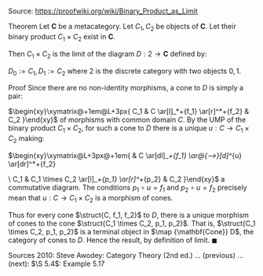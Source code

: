 # 

Source: https://proofwiki.org/wiki/Binary_Product_as_Limit

Theorem
Let $\mathbf C$ be a metacategory.
Let $C_1, C_2$ be objects of $\mathbf C$.
Let their binary product $C_1 \times C_2$ exist in $\mathbf C$.

Then $C_1 \times C_2$ is the limit of the diagram $D: 2 \to \mathbf C$ defined by:

$D_0 := C_1, D_1 := C_2$
where $2$ is the discrete category with two objects $0, 1$.


Proof
Since there are no non-identity morphisms, a cone to $D$ is simply a pair:

$\begin{xy}\xymatrix@+1em@L+3px{
 C_1
&
 C
  \ar[l]_*+{f_1}
  \ar[r]^*+{f_2}
&
 C_2
}\end{xy}$
of morphisms with common domain $C$.
By the UMP of the binary product $C_1 \times C_2$, for such a cone to $D$ there is a unique $u: C \to C_1 \times C_2$ making:

$\begin{xy}\xymatrix@L+3px@+1em{
&
 C
  \ar[dl]_*+{f_1}
  \ar@{-->}[d]^*{u}
  \ar[dr]^*+{f_2}

\\
 C_1
&
 C_1 \times C_2
  \ar[l]_*+{p_1}
  \ar[r]^*+{p_2}
&
 C_2
}\end{xy}$
a commutative diagram.
The conditions $p_1 \circ u = f_1$ and $p_2 \circ u = f_2$ precisely mean that $u: C \to C_1 \times C_2$ is a morphism of cones.

Thus for every cone $\struct{C, f_1, f_2}$ to $D$, there is a unique morphism of cones to the cone $\struct{C_1 \times C_2, p_1, p_2}$.
That is, $\struct{C_1 \times C_2, p_1, p_2}$ is a terminal object in $\map {\mathbf{Cone}} D$, the category of cones to $D$.
Hence the result, by definition of limit.
$\blacksquare$


Sources
2010: Steve Awodey: Category Theory (2nd ed.) ... (previous) ... (next): $\S 5.4$: Example $5.17$




